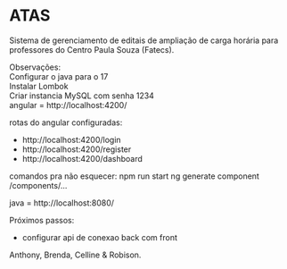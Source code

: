 # ATAS

Sistema de gerenciamento de editais de ampliação de carga horária para professores do Centro Paula Souza (Fatecs).

Observações:
<br>
Configurar o java para o 17 <br>
Instalar Lombok <br>
Criar instancia MySQL com senha 1234 <br>
angular = http://localhost:4200/ <br>

rotas do angular configuradas: <br>
- http://localhost:4200/login
- http://localhost:4200/register
- http://localhost:4200/dashboard

comandos pra não esquecer:
npm run start
ng generate component /components/...

java = http://localhost:8080/ <br>

Próximos passos:
- configurar api de conexao back com front

Anthony, Brenda, Celline & Robison.
